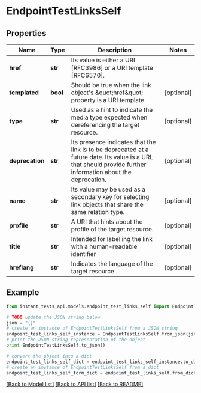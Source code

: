 # EndpointTestLinksSelf


## Properties
Name | Type | Description | Notes
------------ | ------------- | ------------- | -------------
**href** | **str** | Its value is either a URI [RFC3986] or a URI template [RFC6570]. | 
**templated** | **bool** | Should be true when the link object&#39;s \&quot;href\&quot; property is a URI template. | [optional] 
**type** | **str** | Used as a hint to indicate the media type expected when dereferencing the target resource. | [optional] 
**deprecation** | **str** | Its presence indicates that the link is to be deprecated at a future date. Its value is a URL that should provide further information about the deprecation. | [optional] 
**name** | **str** | Its value may be used as a secondary key for selecting link objects that share the same relation type. | [optional] 
**profile** | **str** | A URI that hints about the profile of the target resource. | [optional] 
**title** | **str** | Intended for labelling the link with a human-readable identifier | [optional] 
**hreflang** | **str** | Indicates the language of the target resource | [optional] 

## Example

```python
from instant_tests_api.models.endpoint_test_links_self import EndpointTestLinksSelf

# TODO update the JSON string below
json = "{}"
# create an instance of EndpointTestLinksSelf from a JSON string
endpoint_test_links_self_instance = EndpointTestLinksSelf.from_json(json)
# print the JSON string representation of the object
print EndpointTestLinksSelf.to_json()

# convert the object into a dict
endpoint_test_links_self_dict = endpoint_test_links_self_instance.to_dict()
# create an instance of EndpointTestLinksSelf from a dict
endpoint_test_links_self_form_dict = endpoint_test_links_self.from_dict(endpoint_test_links_self_dict)
```
[[Back to Model list]](../README.md#documentation-for-models) [[Back to API list]](../README.md#documentation-for-api-endpoints) [[Back to README]](../README.md)


